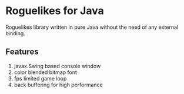 # Roguelikes for Java
Roguelikes library written in pure Java without the need of any external binding.

## Features
 1. javax.Swing based console window
 1. color blended bitmap font
 1. fps limited game loop
 1. back buffering for high performance

